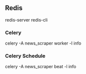 ## Redis

redis-server
redis-cli


### Celery

celery -A news_scraper worker -l info


### Celery Schedule

celery -A news_scraper beat -l info
